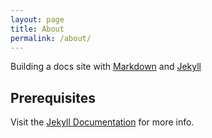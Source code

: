 ```yaml
---
layout: page
title: About
permalink: /about/
---
```


Building a docs site with [Markdown](https://www.markdownguide.org/getting-started/) and [Jekyll](https://jekyllrb.com/docs/)

## Prerequisites

Visit the [Jekyll Documentation](https://jekyllrb.com/docs/) for more info.